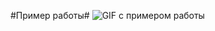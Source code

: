 #Пример работы#
![GIF с примером работы]([https://example.com/animation.gif](https://drive.google.com/file/d/102C10scU3JX1TtuBXzZBW_1EqFN46IKq/view?usp=drive_link))
